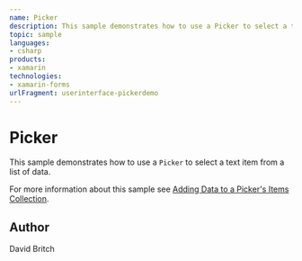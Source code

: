 ```yaml
---
name: Picker
description: This sample demonstrates how to use a Picker to select a text item from a list of data. For more information about this sample see Adding Data to a Picker's Items Collection.
topic: sample
languages:
- csharp
products:
- xamarin
technologies:
- xamarin-forms
urlFragment: userinterface-pickerdemo
---
```

Picker
======

This sample demonstrates how to use a `Picker` to select a text item from a list of data.

For more information about this sample see [Adding Data to a Picker's Items Collection](https://developer.xamarin.com/guides/xamarin-forms/user-interface/picker/populating-items/).

Author
------

David Britch
